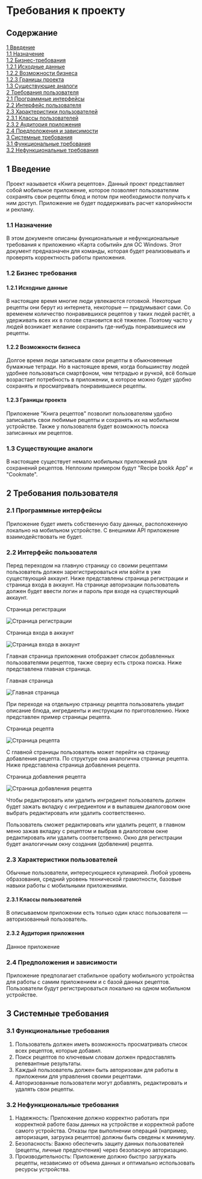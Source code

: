 # Требования к проекту

## Содержание

[1 Введение](#1)  
[1.1 Назначение](#11)  
[1.2 Бизнес-требования](#12)  
[1.2.1 Исходные данные](#121)  
[1.2.2 Возможности бизнеса](#122)  
[1.2.3 Границы проекта](#123)  
[1.3 Существующие аналоги](#13)  
[2 Требования пользователя](#2)  
[2.1 Программные интерфейсы](#21)  
[2.2 Интерфейс пользователя](#22)  
[2.3 Характеристики пользователей](#23)  
[2.3.1 Классы пользователей](#231)  
[2.3.2 Аудитория приложения](#232)  
[2.4 Предположения и зависимости](#24)  
[3 Системные требования](#3)  
[3.1 Функциональные требования](#31)  
[3.2 Нефункциональные требования](#32)  

<a name="1"/>

## 1 Введение

Проект называется «Книга рецептов».
Данный проект представляет собой мобильное приложение, которое позволяет пользователям сохранять свои рецепты блюд и потом при необходимости получать к ним доступ.
Приложение не будет поддерживать расчет калорийности и рекламу.

<a name="11"/>

### 1.1 Назначение
В этом документе описаны функциональные и нефункциональные требования к приложению «Карта событий» для ОС Windows. Этот документ предназначен для команды, которая будет реализовывать и проверять корректность работы приложения.

<a name="12"/>

### 1.2 Бизнес требования

<a name="121"/>

#### 1.2.1 Исходные данные

В настоящее время многие люди увлекаются готовкой. Некоторые рецепты они берут из интернета, некоторые — придумывают сами. Со временем количество понравившихся рецептов у таких людей растёт, а удерживать всех их в голове становится всё тяжелее. Поэтому часто у людей возникает желание сохранить где-нибудь понравившиеся им рецепты.

<a name="122"/>

#### 1.2.2 Возможности бизнеса
Долгое время люди записывали свои рецепты в обыкновенные бумажные тетради. Но в настоящее время, когда большинству людей удобнее пользоваться смартфоном, чем тетрадью и ручкой, всё больше возрастает потребность в приложении, в которое можно будет удобно сохранять и просматривать понравившиеся рецепты.

<a name="123"/>

#### 1.2.3 Границы проекта
Приложение "Книга рецептов" позволит пользователям удобно записывать свои любимые рецепты и сохранять их на мобильном устройстве. Также у пользователя будет возможность поиска записанных им рецептов.

<a name="13">

### 1.3 Существующие аналоги
В настоящее существует немало мобильных приложений для сохранений рецептов. Неплохим примером будут "Recipe bookk App" и "Cookmate".

<a name="2"/>

## 2 Требования пользователя

<a name="21"/>

### 2.1 Программные интерфейсы
Приложение будет иметь собственную базу данных, расположенную локально на мобильном устройстве. С внешними API приложение взаимодействовать не будет.

<a name="22"/>

### 2.2 Интерфейс пользователя
Перед переходом на главную страницу со своими рецептами пользователь должен зарегистрироваться или войти в уже существующий аккаунт. Ниже представлены страница регистрации и страница входа в аккаунт. На странице авторизации пользователь должен будет ввести логин и пароль при входе на существующий аккаунт.

Страница регистрации

![Страница регистрации](https://github.com/Anton-320/Android-recipes/blob/main/docs/mockups/sign_up_page.png)

Страница входа в аккаунт

![Страница входа в аккаунт](https://github.com/Anton-320/Android-recipes/blob/main/docs/mockups/sign_in_page.png)

Главная страница приложения отображает список добавленных пользователями рецептов, также сверху есть строка поиска. Ниже представлена главная страница.

Главная страница

![Главная страница](https://github.com/Anton-320/Android-recipes/blob/main/docs/mockups/main_page.png)

При переходе на отдельную страницу рецепта пользователь увидит описание блюда, ингредиенты и инструкции по приготовлению. Ниже представлен пример страницы рецепта.

Страница рецепта

![Страница рецепта](https://github.com/Anton-320/Android-recipes/blob/main/docs/mockups/recipe_page.png)

С главной страницы пользователь может перейти на страницу добавления рецепта. По структуре она аналогична странице рецепта. Ниже представлена страница добавления рецепта. 

Страница добавления рецепта

![Страница добавления рецепта](https://github.com/Anton-320/Android-recipes/blob/main/docs/mockups/recipe_add_page.png)

Чтобы редактировать или удалить ингредиент пользователь должен будет зажать вкладку с ингредиентом и в выпавшем диалоговом окне выбрать редактировать или удалить соответственно.

Пользователь сможет редактировать или удалить рецепт, в главном меню зажав вкладку с рецептом и выбрав в диалоговом окне редактировать или удалить соответственно. Окно для регистрации будет аналогичным окну создания (добвления) рецепта.

<a name="23"/>

### 2.3 Характеристики пользователей
Обычные пользователи, интересующиеся кулинарией. Любой уровень образования, средний уровень технической грамотности, базовые навыки работы с мобильными приложениями.

<a name="231">

#### 2.3.1 Классы пользователей
В описываемом приложении есть только один класс пользователя — авторизованный пользователь. 

<a name="232">

#### 2.3.2 Аудитория приложения
Данное приложение 

<a name="24"/>

### 2.4 Предположения и зависимости
Приложение предполагает стабильное оработу мобильного устройства для работы с самим приложением и с базой данных рецептов.
Пользователи будут регистрироваться локально на одном мобильном устройстве.

<a name="3"/>

## 3 Системные требования

<a name="31"/>

### 3.1 Функциональные требования

1. Пользователь должен иметь возможность просматривать список всех рецептов, которые добавил.
2. Поиск рецептов по ключевым словам должен предоставлять релевантные результаты.
3. Каждый пользователь должен быть авторизован для работы в приложении для управления своими рецептами.
4. Авторизованные пользователи могут добавлять, редактировать и удалять свои рецепты.

<a name="32"/>

### 3.2	Нефункциональные требования

1. Надежность: Приложение должно корректно работать при корректной работе базы данных на устройстве и корректной работе самого устройства. Отказы при выполнении операций (например, авторизация, загрузка рецептов) должны быть сведены к минимуму.
2. Безопасность: Важно обеспечить защиту данных пользователей (рецепты, личные предпочтения) через безопасную авторизацию.
3. Производительность: Приложение должно быстро загружать рецепты, независимо от объема данных и 
оптимально использовать ресурсы устройства.
